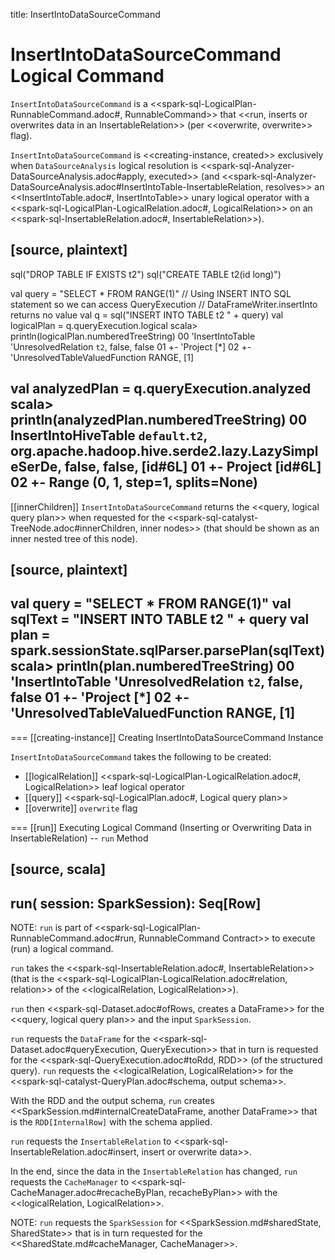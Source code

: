 title: InsertIntoDataSourceCommand

# InsertIntoDataSourceCommand Logical Command

`InsertIntoDataSourceCommand` is a <<spark-sql-LogicalPlan-RunnableCommand.adoc#, RunnableCommand>> that <<run, inserts or overwrites data in an InsertableRelation>> (per <<overwrite, overwrite>> flag).

`InsertIntoDataSourceCommand` is <<creating-instance, created>> exclusively when `DataSourceAnalysis` logical resolution is <<spark-sql-Analyzer-DataSourceAnalysis.adoc#apply, executed>> (and <<spark-sql-Analyzer-DataSourceAnalysis.adoc#InsertIntoTable-InsertableRelation, resolves>> an <<InsertIntoTable.adoc#, InsertIntoTable>> unary logical operator with a <<spark-sql-LogicalPlan-LogicalRelation.adoc#, LogicalRelation>> on an <<spark-sql-InsertableRelation.adoc#, InsertableRelation>>).

[source, plaintext]
----
sql("DROP TABLE IF EXISTS t2")
sql("CREATE TABLE t2(id long)")

val query = "SELECT * FROM RANGE(1)"
// Using INSERT INTO SQL statement so we can access QueryExecution
// DataFrameWriter.insertInto returns no value
val q = sql("INSERT INTO TABLE t2 " + query)
val logicalPlan = q.queryExecution.logical
scala> println(logicalPlan.numberedTreeString)
00 'InsertIntoTable 'UnresolvedRelation `t2`, false, false
01 +- 'Project [*]
02    +- 'UnresolvedTableValuedFunction RANGE, [1]

val analyzedPlan = q.queryExecution.analyzed
scala> println(analyzedPlan.numberedTreeString)
00 InsertIntoHiveTable `default`.`t2`, org.apache.hadoop.hive.serde2.lazy.LazySimpleSerDe, false, false, [id#6L]
01 +- Project [id#6L]
02    +- Range (0, 1, step=1, splits=None)
----

[[innerChildren]]
`InsertIntoDataSourceCommand` returns the <<query, logical query plan>> when requested for the <<spark-sql-catalyst-TreeNode.adoc#innerChildren, inner nodes>> (that should be shown as an inner nested tree of this node).

[source, plaintext]
----
val query = "SELECT * FROM RANGE(1)"
val sqlText = "INSERT INTO TABLE t2 " + query
val plan = spark.sessionState.sqlParser.parsePlan(sqlText)
scala> println(plan.numberedTreeString)
00 'InsertIntoTable 'UnresolvedRelation `t2`, false, false
01 +- 'Project [*]
02    +- 'UnresolvedTableValuedFunction RANGE, [1]
----

=== [[creating-instance]] Creating InsertIntoDataSourceCommand Instance

`InsertIntoDataSourceCommand` takes the following to be created:

* [[logicalRelation]] <<spark-sql-LogicalPlan-LogicalRelation.adoc#, LogicalRelation>> leaf logical operator
* [[query]] <<spark-sql-LogicalPlan.adoc#, Logical query plan>>
* [[overwrite]] `overwrite` flag

=== [[run]] Executing Logical Command (Inserting or Overwriting Data in InsertableRelation) -- `run` Method

[source, scala]
----
run(
  session: SparkSession): Seq[Row]
----

NOTE: `run` is part of <<spark-sql-LogicalPlan-RunnableCommand.adoc#run, RunnableCommand Contract>> to execute (run) a logical command.

`run` takes the <<spark-sql-InsertableRelation.adoc#, InsertableRelation>> (that is the <<spark-sql-LogicalPlan-LogicalRelation.adoc#relation, relation>> of the <<logicalRelation, LogicalRelation>>).

`run` then <<spark-sql-Dataset.adoc#ofRows, creates a DataFrame>> for the <<query, logical query plan>> and the input `SparkSession`.

`run` requests the `DataFrame` for the <<spark-sql-Dataset.adoc#queryExecution, QueryExecution>> that in turn is requested for the <<spark-sql-QueryExecution.adoc#toRdd, RDD>> (of the structured query). `run` requests the <<logicalRelation, LogicalRelation>> for the <<spark-sql-catalyst-QueryPlan.adoc#schema, output schema>>.

With the RDD and the output schema, `run` creates <<SparkSession.md#internalCreateDataFrame, another DataFrame>> that is the `RDD[InternalRow]` with the schema applied.

`run` requests the `InsertableRelation` to <<spark-sql-InsertableRelation.adoc#insert, insert or overwrite data>>.

In the end, since the data in the `InsertableRelation` has changed, `run` requests the `CacheManager` to <<spark-sql-CacheManager.adoc#recacheByPlan, recacheByPlan>> with the <<logicalRelation, LogicalRelation>>.

NOTE: `run` requests the `SparkSession` for <<SparkSession.md#sharedState, SharedState>> that is in turn requested for the <<SharedState.md#cacheManager, CacheManager>>.
